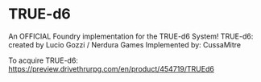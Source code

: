 # TRUE-d6
An OFFICIAL Foundry implementation for the TRUE-d6 System!
TRUE-d6: created by Lucio Gozzi / Nerdura Games
Implemented by: CussaMitre

To acquire TRUE-d6: https://preview.drivethrurpg.com/en/product/454719/TRUEd6

